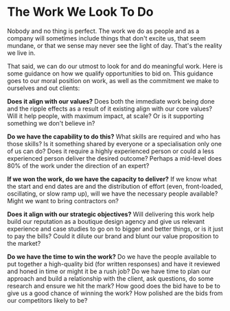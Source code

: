 # The Work We Look To Do

Nobody and no thing is perfect. The work we do as people and as a company will sometimes include things that don't excite us, that seem mundane, or that we sense may never see the light of day. That's the reality we live in.

That said, we can do our utmost to look for and do meaningful work. Here is some guidance on how we qualify opportunities to bid on. This guidance goes to our moral position on work, as well as the commitment we make to ourselves and out clients:

__Does it align with our values?__ Does both the immediate work being done and the ripple effects as a result of it existing align with our core values? Will it help people, with maximum impact, at scale? Or is it supporting something we don't believe in?

__Do we have the capability to do this?__ What skills are required and who has those skills? Is it something shared by everyone or a specialisation only one of us can do? Does it require a highly experienced person or could a less experienced person deliver the desired outcome? Perhaps a mid-level does 80% of the work under the direction of an expert?

__If we won the work, do we have the capacity to deliver?__ If we know what the start and end dates are and the distribution of effort (even, front-loaded, oscillating, or slow ramp up), will we have the necessary people available? Might we want to bring contractors on?

__Does it align with our strategic objectives?__ Will delivering this work help build our reputation as a boutique design agency and give us relevant experience and case studies to go on to bigger and better things, or is it just to pay the bills? Could it dilute our brand and blunt our value proposition to the market?

__Do we have the time to win the work?__ Do we have the people available to put together a high-quality bid (for written responses) and have it reviewed and honed in time or might it be a rush job? Do we have time to plan our approach and build a relationship with the client, ask questions, do some research and ensure we hit the mark? How good does the bid have to be to give us a good chance of winning the work? How polished are the bids from our competitors likely to be?
